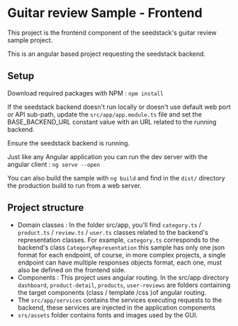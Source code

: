 # Guitar review Sample - Frontend #

This project is the frontend component of the seedstack's guitar review sample project.

This is an angular based project requesting the seedstack backend.

## Setup ##

Download required packages with NPM : `npm install`

If the seedstack backend doesn't run locally or doesn't use default web port or API sub-path, update the `src/app/app.module.ts` file and set the BASE_BACKEND_URL constant value with an URL related to the running backend.

Ensure the seedstack backend is running.

Just like any Angular application you can run the dev server with the angular client : `ng serve --open`

You can also build the sample with `ng build` and find in the `dist/` directory the production build to run from a web server.

## Project structure ##

- Domain classes : In the folder src/app, you'll find `category.ts` / `product.ts` / `review.ts` / `user.ts` classes related to the backend's representation classes. For example, `category.ts` corresponds to the backend's class `CategoryRepresentation` this sample has only one json format for each endpoint, of course, in more complex projects, a single endpoint can have multiple responses objects format, each one, must also be defined on the frontend side.
- Components : This project uses angular routing. In the src/app directory `dashboard`, `product-detail`, `products`, `user-reviews` are folders containing the target components (class / template /css )of angular routing.
- The `src/app/services` contains the services executing requests to the backend, these services are injected in the application components
- `srs/assets` folder contains fonts and images used by the GUI.